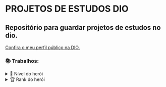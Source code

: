 # PROJETOS DE ESTUDOS DIO
## Repositório para guardar projetos de estudos no dio.

[Confira o meu perfil público na DIO.](https://www.dio.me/users/mauricio_argolo_azevedo)

### 📚 Trabalhos:
<details>
    <summary>💪 Nível do herói</summary>
    <p>Arquivo: nivel-do-heroi.js</p>
    <p>Descrição: Neste projeto simples, apenas declarei as informações do meu herói, como Nome e quantidade de experiencia(XP), e criei a variável nível em branco, para que pudesse receber um valor posteriormente.</p>
    <p>Em seguida, criei uma <em>switch case</em> para informar o nível do meu herói com base na quantidade de experiencia adquirida, e com base nisso, transfiro o valor para dentro da variável nível. Logo após, exibo qual o nível do meu herói na tela.</p>
</details>


<details>
    <summary>🏆 Rank do herói</summary>
    <p>Arquivo: rank-do-heroi.js</p>
    <p>Descrição: Neste projeto, criei uma matriz que contém o nome do herói, a quantidade de vitórias e derrotas totais. Em seguida, criei uma função com <em>switch case</em> para criar as classificações dos ranks de cada herói, do nível mais baixo, ao mais alto.</p>
    <p>O herói é classificado em seu devido rank de acordo com a diferença entre vitórias e derrotas totais, com base neste número ele se classifica a um rank específico.</p>
    <p>Após isso, utilizei um <em>loop for</em> para retirar as informações dos heróis de dentro de uma matriz e colocá-los em variáveis para que ficassem numa melhor formatação para manipulá-los.</p>
    <p>E por último, criei uma linha que chama todas as informações, de vitórias e derrotas, e ao final, chamei a função que classifica os ranks, pedindo que rankeasse cada herói com base na diferença de vitórias e derrotas, contida na variável <em>vitoriaRank</em>.</p>
</details>